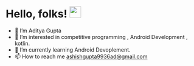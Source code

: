 # Hello, folks! <img src="https://raw.githubusercontent.com/MartinHeinz/MartinHeinz/master/wave.gif" width="30px">


- 👋 I’m Aditya Gupta
- 👀 I’m interested in competitive programming , Android Development , kotlin.
- 🌱 I’m currently learning Android Devoplement.
- 📫 How to reach me ashishgupta9936ad@gmail.com

<!---
Aditya-gupta99/Aditya-gupta99 is a ✨ special ✨ repository because its `README.md` (this file) appears on your GitHub profile.
You can click the Preview link to take a look at your changes.
--->
